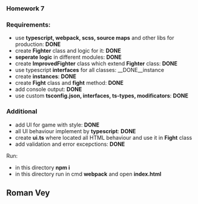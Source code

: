 ### Homework 7
### Requirements:
* use __typescript, webpack, scss, source maps__ and other libs  for production: __DONE__
* create __Fighter__ class and logic for it: __DONE__
* __seperate logic__ in different modules: __DONE__
* create __ImprovedFighter__ class which extend __Fighter__ class: __DONE__
* use typescript __interfaces__ for all classes: __DONE__instance
* create __instances__: __DONE__
* create __Fight__ class and __fight__ method: __DONE__
* add console output: __DONE__
* use custom __tsconfig.json, interfaces, ts-types, modificators__: __DONE__
### Additional
* add UI for game with style: __DONE__
* all UI behaviour implement by __typescript__: __DONE__
* create __ui.ts__ where located all HTML behaviour and use it in __Fight__ class
* add validation and error excepctions: __DONE__


Run:
* in this directory __npm i__
* in this directory run in cmd __webpack__ and open __index.html__

## Roman Vey
